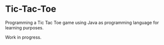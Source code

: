 # Tic-Tac-Toe
Programming a Tic Tac Toe game using Java as programming language for learning purposes.

Work in progress.
